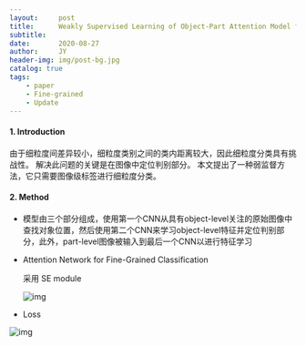 ```yaml
---
layout:     post
title:      Weakly Supervised Learning of Object-Part Attention Model for Fine-Grained Image Classification
subtitle:   
date:       2020-08-27
author:     JY
header-img: img/post-bg.jpg
catalog: true
tags:
    - paper
    - Fine-grained
	- Update
---
```






#### 1. Introduction

​       由于细粒度间差异较小，细粒度类别之间的类内距离较大，因此细粒度分类具有挑战性。 解决此问题的关键是在图像中定位判别部分。 本文提出了一种弱监督方法，它只需要图像级标签进行细粒度分类。



#### 2. Method 

- 模型由三个部分组成，使用第一个CNN从具有object-level关注的原始图像中查找对象位置，然后使用第二个CNN来学习object-level特征并定位判别部分，此外，part-level图像被输入到最后一个CNN以进行特征学习

- Attention Network for Fine-Grained Classification

  采用 SE module

  ![img](https://github.com/ZJU-CVs/zju-cvs.github.io/raw/master/img/picture/SEnet1.png)

- Loss

![img](https://github.com/ZJU-CVs/zju-cvs.github.io/raw/master/img/picture/1.png)
